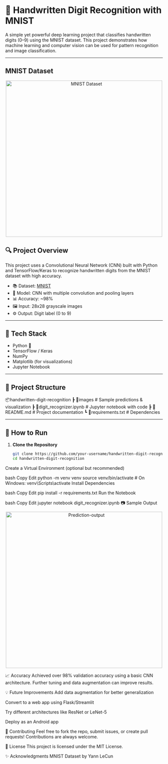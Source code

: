# 🧠 Handwritten Digit Recognition with MNIST

A simple yet powerful deep learning project that classifies handwritten digits (0–9) using the MNIST dataset. This project demonstrates how machine learning and computer vision can be used for pattern recognition and image classification.

---

## MNIST Dataset

<p align="center"> <img src="mnistdataset.png" width="500" alt="MNIST Dataset"> </p>

## 🔍 Project Overview

This project uses a Convolutional Neural Network (CNN) built with Python and TensorFlow/Keras to recognize handwritten digits from the MNIST dataset with high accuracy.

- 📚 Dataset: [MNIST](http://yann.lecun.com/exdb/mnist/)
- 🧠 Model: CNN with multiple convolution and pooling layers
- 📊 Accuracy: ~98%
- 🖼️ Input: 28x28 grayscale images
- ⚙️ Output: Digit label (0 to 9)

---

## 🚀 Tech Stack

- Python 🐍
- TensorFlow / Keras
- NumPy
- Matplotlib (for visualizations)
- Jupyter Notebook

---

## 📁 Project Structure

📦handwritten-digit-recognition
┣ 📂images # Sample predictions & visualization
┣ 📜digit_recognizer.ipynb # Jupyter notebook with code
┣ 📜README.md # Project documentation
┗ 📜requirements.txt # Dependencies


---

## 🔧 How to Run

1. **Clone the Repository**
   ```bash
   git clone https://github.com/your-username/handwritten-digit-recognition.git
   cd handwritten-digit-recognition
Create a Virtual Environment (optional but recommended)

bash
Copy
Edit
python -m venv venv
source venv/bin/activate  # On Windows: venv\Scripts\activate
Install Dependencies

bash
Copy
Edit
pip install -r requirements.txt
Run the Notebook

bash
Copy
Edit
jupyter notebook digit_recognizer.ipynb
📷 Sample Output

<p align="center"> <img src="result.png" width="500" alt="Prediction-output"> </p>

📈 Accuracy
Achieved over 98% validation accuracy using a basic CNN architecture. Further tuning and data augmentation can improve results.

💡 Future Improvements
Add data augmentation for better generalization

Convert to a web app using Flask/Streamlit

Try different architectures like ResNet or LeNet-5

Deploy as an Android app

🤝 Contributing
Feel free to fork the repo, submit issues, or create pull requests! Contributions are always welcome.

📜 License
This project is licensed under the MIT License.

✨ Acknowledgments
MNIST Dataset by Yann LeCun
